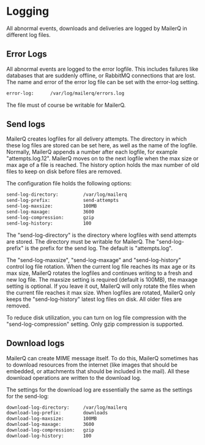 # Logging

All abnormal events, downloads and deliveries are logged by MailerQ in different log files. 

## Error Logs

All abnormal events are logged to the error logfile. This includes failures like databases that are suddenly offline, or RabbitMQ connections that are lost. The name and error of the error log file can be set with the error-log setting.

```txt
error-log:      /var/log/mailerq/errors.log
```

The file must of course be writable for MailerQ.


## Send logs

MailerQ creates logfiles for all delivery attempts. The directory in
which these log files are stored can be set here, as well as the
name of the logfile. Normally, MailerQ appends a number after each
logfile, for example "attempts.log.12". MailerQ moves on to the next
logfile when the max size or max age of a file is reached. The history
option holds the max number of old files to keep on disk before files
are removed.

The configuration file holds the following options:

```txt
send-log-directory:         /var/log/mailerq
send-log-prefix:            send-attempts
send-log-maxsize:           100MB
send-log-maxage:            3600
send-log-compression:       gzip
send-log-history:           100
```

The "send-log-directory" is the directory where logfiles with send attempts 
are stored. The directory must be writable for MailerQ. The "send-log-prefix" 
is the prefix for the send log. The default is "attempts.log". 

The "send-log-maxsize", "send-log-maxage" and "send-log-history" control 
log file rotation. When the current log file reaches its max age or its 
max size, MailerQ rotates the logfiles and continues writing to a fresh 
and new log file. The maxsize setting is required (default is 100MB), the 
maxage setting is optional. If you leave it out, MailerQ will only rotate 
the files when the current file reaches it max size. When logfiles are 
rotated, MailerQ only keeps the "send-log-history" latest log files on 
disk. All older files are removed.

To reduce disk utilization, you can turn on log file compression with
the "send-log-compression" setting. Only gzip compression is supported.


## Download logs 

MailerQ can create MIME message itself. To do this, MailerQ sometimes
has to download resources from the internet (like images that should
be embedded, or attachments that should be included in the mail). All
these download operations are written to the download log.

The settings for the download log are essentially the same as the settings 
for the send-log:

```txt
download-log-directory:     /var/log/mailerq
download-log-prefix:        downloads
download-log-maxsize:       100MB 
download-log-maxage:        3600
download-log-compression:   gzip
download-log-history:       100
```

